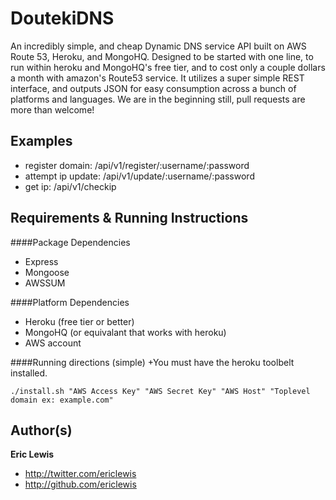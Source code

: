 # DoutekiDNS
An incredibly simple, and cheap Dynamic DNS service API built on AWS Route 53, Heroku, and MongoHQ. Designed to be started with one line, to run within heroku and MongoHQ's free tier, and to cost only a couple dollars a month with amazon's Route53 service. It utilizes a super simple REST interface, and outputs JSON for easy consumption across a bunch of platforms and languages. We are in the beginning still, pull requests are more than welcome!

## Examples
+ register domain: /api/v1/register/:username/:password
+ attempt ip update: /api/v1/update/:username/:password
+ get ip: /api/v1/checkip


## Requirements & Running Instructions
####Package Dependencies
+ Express
+ Mongoose
+ AWSSUM

####Platform Dependencies
+ Heroku (free tier or better)
+ MongoHQ (or equivalant that works with heroku)
+ AWS account

####Running directions (simple)
+You must have the heroku toolbelt installed. 
```
./install.sh "AWS Access Key" "AWS Secret Key" "AWS Host" "Toplevel domain ex: example.com"
```

## Author(s)
**Eric Lewis**

+ http://twitter.com/ericlewis
+ http://github.com/ericlewis